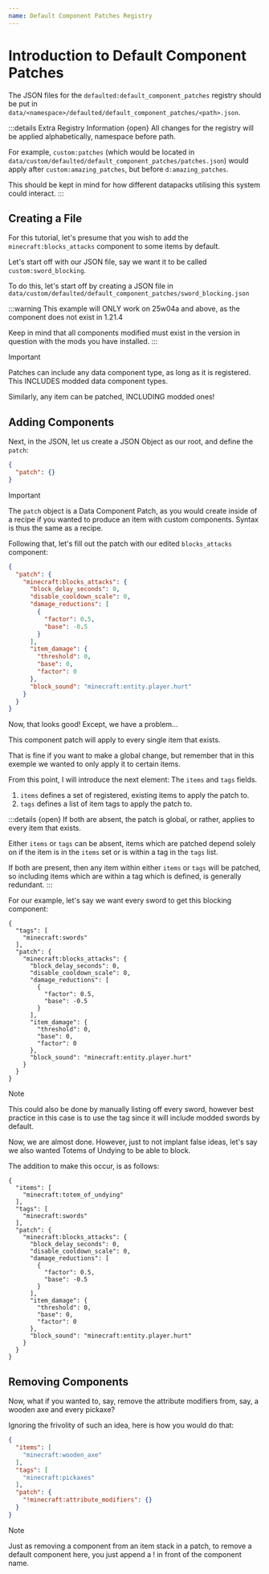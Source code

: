 ```yaml
---
name: Default Component Patches Registry
---
```


# Introduction to Default Component Patches
The JSON files for the `defaulted:default_component_patches` registry should be put in `data/<namespace>/defaulted/default_component_patches/<path>.json`.

:::details Extra Registry Information {open}
All changes for the registry will be applied alphabetically, namespace before path.

For example, `custom:patches` (which would be located in `data/custom/defaulted/default_component_patches/patches.json`) would apply after `custom:amazing_patches`, but before `d:amazing_patches`.

This should be kept in mind for how different datapacks utilising this system could interact.
:::

## Creating a File

For this tutorial, let's presume that you wish to add the `minecraft:blocks_attacks` component to some items by default.

Let's start off with our JSON file, say we want it to be called `custom:sword_blocking`.

To do this, let's start off by creating a JSON file in `data/custom/defaulted/default_component_patches/sword_blocking.json`

:::warning
This example will ONLY work on 25w04a and above, as the component does not exist in 1.21.4

Keep in mind that all components modified must exist in the version in question with the mods you have installed.
:::

> [!IMPORTANT]
> Patches can include any data component type, as long as it is registered. This INCLUDES modded data component types.
> 
> Similarly, any item can be patched, INCLUDING modded ones!

## Adding Components

Next, in the JSON, let us create a JSON Object as our root, and define the `patch`:

```json
{
  "patch": {}
}
```
> [!IMPORTANT]
> The `patch` object is a Data Component Patch, as you would create inside of a recipe if you wanted to produce an item with custom components. Syntax is thus the same as a recipe.

Following that, let's fill out the patch with our edited `blocks_attacks` component:
```json
{
  "patch": {
    "minecraft:blocks_attacks": {
      "block_delay_seconds": 0,
      "disable_cooldown_scale": 0,
      "damage_reductions": [
        {
          "factor": 0.5,
          "base": -0.5
        }
      ],
      "item_damage": {
        "threshold": 0,
        "base": 0,
        "factor": 0
      },
      "block_sound": "minecraft:entity.player.hurt"
    }
  }
}
```
Now, that looks good! Except, we have a problem...

This component patch will apply to every single item that exists.

That is fine if you want to make a global change, but remember that in this exemple we wanted to only apply it to certain items.

From this point, I will introduce the next element:
The `items` and `tags` fields.

1. `items` defines a set of registered, existing items to apply the patch to.
2. `tags` defines a list of item tags to apply the patch to.

:::details {open}
If both are absent, the patch is global, or rather, applies to every item that exists.

Either `items` or `tags` can be absent, items which are patched depend solely on if the item is in the `items` set or is within a tag in the `tags` list.

If both are present, then any item within either `items` or `tags` will be patched, so including items which are within a tag which is defined, is generally redundant.
:::

For our example, let's say we want every sword to get this blocking component:

```json{2-4}
{
  "tags": [
    "minecraft:swords"
  ],
  "patch": {
    "minecraft:blocks_attacks": {
      "block_delay_seconds": 0,
      "disable_cooldown_scale": 0,
      "damage_reductions": [
        {
          "factor": 0.5,
          "base": -0.5
        }
      ],
      "item_damage": {
        "threshold": 0,
        "base": 0,
        "factor": 0
      },
      "block_sound": "minecraft:entity.player.hurt"
    }
  }
}
```
> [!NOTE]
> This could also be done by manually listing off every sword, however best practice in this case is to use the tag since it will include modded swords by default.

Now, we are almost done.
However, just to not implant false ideas, let's say we also wanted Totems of Undying to be able to block.

The addition to make this occur, is as follows:

```json{2-4}
{
  "items": [
    "minecraft:totem_of_undying"
  ],
  "tags": [
    "minecraft:swords"
  ],
  "patch": {
    "minecraft:blocks_attacks": {
      "block_delay_seconds": 0,
      "disable_cooldown_scale": 0,
      "damage_reductions": [
        {
          "factor": 0.5,
          "base": -0.5
        }
      ],
      "item_damage": {
        "threshold": 0,
        "base": 0,
        "factor": 0
      },
      "block_sound": "minecraft:entity.player.hurt"
    }
  }
}
```

## Removing Components

Now, what if you wanted to, say, remove the attribute modifiers from, say, a wooden axe and every pickaxe?

Ignoring the frivolity of such an idea, here is how you would do that:
```json
{
  "items": [
    "minecraft:wooden_axe"
  ],
  "tags": [
    "minecraft:pickaxes"
  ],
  "patch": {
    "!minecraft:attribute_modifiers": {}
  }
}
```
> [!NOTE]
> Just as removing a component from an item stack in a patch, to remove a default component here, you just append a ! in front of the component name.
